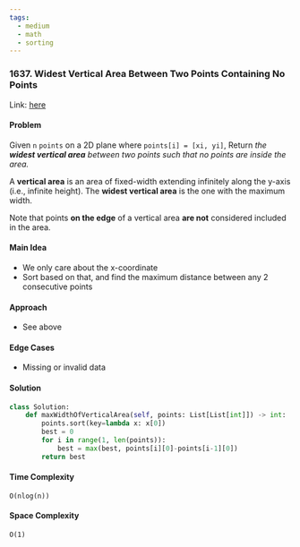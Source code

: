 ```yaml
---
tags:
  - medium
  - math
  - sorting
---
```

### 1637. Widest Vertical Area Between Two Points Containing No Points

Link: [here](https://leetcode.com/problems/widest-vertical-area-between-two-points-containing-no-points/description/)

#### Problem
Given `n` `points` on a 2D plane where `points[i] = [xi, yi]`, Return _the **widest vertical area** between two points such that no points are inside the area._

A **vertical area** is an area of fixed-width extending infinitely along the y-axis (i.e., infinite height). The **widest vertical area** is the one with the maximum width.

Note that points **on the edge** of a vertical area **are not** considered included in the area.

#### Main Idea
- We only care about the x-coordinate 
- Sort based on that, and find the maximum distance between any 2 consecutive points

#### Approach
- See above

#### Edge Cases
- Missing or invalid data

#### Solution
```python 
class Solution:
    def maxWidthOfVerticalArea(self, points: List[List[int]]) -> int:
        points.sort(key=lambda x: x[0])
        best = 0
        for i in range(1, len(points)):
            best = max(best, points[i][0]-points[i-1][0])
        return best
```

#### Time Complexity
`O(nlog(n))`

#### Space Complexity
`O(1)`

